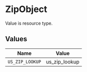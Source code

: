 # ZipObject

Value is resource type.


## Values

| Name            | Value           |
| --------------- | --------------- |
| `US_ZIP_LOOKUP` | us_zip_lookup   |